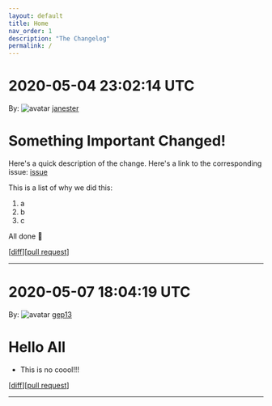 ```yaml
---
layout: default
title: Home
nav_order: 1
description: "The Changelog"
permalink: /
---
```


# 2020-05-04 23:02:14 UTC

By: ![avatar](https://avatars1.githubusercontent.com/u/3330181?v=4&s=50) [janester](https://github.com/janester)

# Something Important Changed!

Here's a quick description of the change. Here's a link to the corresponding issue: [issue]()

This is a list of why we did this:

1. a
1. b
1. c

All done 🎉

[[diff](https://github.com/githubsatelliteworkshops/webhooks-with-rest/pull/9.diff)][[pull request](https://github.com/githubsatelliteworkshops/webhooks-with-rest/pull/9)]
* * *

# 2020-05-07 18:04:19 UTC

By: ![avatar](https://avatars3.githubusercontent.com/u/1271146?v=4&s=50) [gep13](https://github.com/gep13)

# Hello All

- This is no coool!!!

[[diff](https://github.com/gep13/webhooks-with-rest/pull/1.diff)][[pull request](https://github.com/gep13/webhooks-with-rest/pull/1)]
* * *
